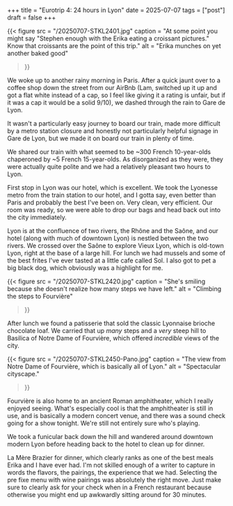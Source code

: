 +++
title = "Eurotrip 4: 24 hours in Lyon"
date = 2025-07-07
tags = ["post"]
draft = false
+++

{{< 
    figure src = "/20250707-STKL2401.jpg" 
    caption = "At some point you might say "Stephen enough with the Erika eating a croissant pictures." Know that croissants are the point of this trip." 
    alt = "Erika munches on yet another baked good"
>}}

We woke up to another rainy morning in Paris. After a quick jaunt over to a coffee shop down the street from our AirBnb (Lam, switched up it up and got a flat white instead of a cap, so I feel like giving it a rating is unfair, but if it was a cap it would be a solid 9/10), we dashed through the rain to Gare de Lyon. 

It wasn't a particularly easy journey to board our train, made more difficult by a metro station closure and honestly not particularly helpful signage in Gare de Lyon, but we made it on board our train in plenty of time. 

We shared our train with what seemed to be ~300 French 10-year-olds chaperoned by ~5 French 15-year-olds. As disorganized as they were, they were actually quite polite and we had a relatively pleasant two hours to Lyon.

First stop in Lyon was our hotel, which is excellent. We took the Lyonesse metro from the train station to our hotel, and I gotta say, even better than Paris and probably the best I've been on. Very clean, very efficient. Our room was ready, so we were able to drop our bags and head back out into the city immediately. 

Lyon is at the confluence of two rivers, the Rhône and the Saône, and our hotel (along with much of downtown Lyon) is nestled between the two rivers. We crossed over the Saône to explore Vieux Lyon, which is old-town Lyon, right at the base of a large hill. For lunch we had mussels and some of the best frites I've ever tasted at a little cafe called Sol. I also got to pet a big black dog, which obviously was a highlight for me. 

{{< 
    figure src = "/20250707-STKL2420.jpg" 
    caption = "She's smiling because she doesn't realize how many steps we have left." 
    alt = "Climbing the steps to Fourvière"
>}}

After lunch we found a patisserie that sold the classic Lyonnaise brioche chocolate loaf. We carried that up *many* steps and a *very* steep hill to Basilica of Notre Dame of Fourvière, which offered *incredible* views of the city. 

{{< 
    figure src = "/20250707-STKL2450-Pano.jpg" 
    caption = "The view from Notre Dame of Fourvière, which is basically all of Lyon." 
    alt = "Spectacular cityscape."
>}}

Fourvière is also home to an ancient Roman amphitheater, which I really enjoyed seeing. What's especially cool is that the amphitheater is still in use, and is basically a modern concert venue, and there was a sound check going for a show tonight. We're still not entirely sure who's playing. 

We took a funicular back down the hill and wandered around downtown modern Lyon before heading back to the hotel to clean up for dinner. 

La Mère Brazier for dinner, which clearly ranks as one of the best meals Erika and I have ever had. I'm not skilled enough of a writer to capture in words the flavors, the pairings, the experience that we had. Selecting the pre fixe menu with wine pairings was absolutely the right move. Just make sure to clearly ask for your check when in a French restaurant because otherwise you might end up awkwardly sitting around for 30 minutes. 